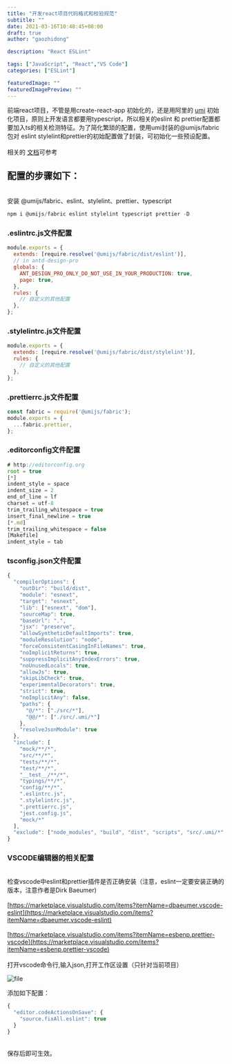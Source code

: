 ```yaml
---
title: "开发react项目代码格式和校验规范"
subtitle: ""
date: 2021-03-16T10:48:45+08:00
draft: true
author: "gaozhidong"

description: "React ESLint"

tags: ["JavaScript", "React","VS Code"]
categories: ["ESLint"]

featuredImage: ""
featuredImagePreview: ""
---
```


<!--more-->

前端react项目，不管是用create-react-app 初始化的，还是用阿里的 [umi](https://umijs.org/zh-CN/docs) 初始化项目，原则上开发语言都要用typescript，所以相关的eslint 和 prettier配置都要加入ts的相关检测特征。为了简化繁琐的配置，使用umi封装的@umijs/fabric 包对 eslint stylelint和prettier的初始配置做了封装，可初始化一些预设配置。<br />
<br />相关的 [文档](https://github.com/umijs/fabric)可参考<br />

<a name="oSNOG"></a>
## 配置的步骤如下：

<br />安装 @umijs/fabric、eslint、stylelint、prettier、typescript
```javascript
npm i @umijs/fabric eslint stylelint typescript prettier -D
```
<a name="yy2Xe"></a>
###  .eslintrc.js文件配置
```javascript
module.exports = {
  extends: [require.resolve('@umijs/fabric/dist/eslint')],
  // in antd-design-pro
  globals: {
    ANT_DESIGN_PRO_ONLY_DO_NOT_USE_IN_YOUR_PRODUCTION: true,
    page: true,
  },
  rules: {
    // 自定义的其他配置
  },
};
```
<a name="r3VY7"></a>
### .stylelintrc.js文件配置
```javascript
module.exports = {
  extends: [require.resolve('@umijs/fabric/dist/stylelint')],
  rules: {
    // 自定义的其他配置
  },
};
```
<a name="WNFnL"></a>
### .prettierrc.js文件配置
```javascript
const fabric = require('@umijs/fabric');
module.exports = {
  ...fabric.prettier,
};
```
<a name="nbwAb"></a>
### .editorconfig文件配置
```javascript
# http://editorconfig.org
root = true
[*]
indent_style = space
indent_size = 2
end_of_line = lf
charset = utf-8
trim_trailing_whitespace = true
insert_final_newline = true
[*.md]
trim_trailing_whitespace = false
[Makefile]
indent_style = tab
```
<a name="HBAnO"></a>
### tsconfig.json文件配置
```javascript
{
  "compilerOptions": {
    "outDir": "build/dist",
    "module": "esnext",
    "target": "esnext",
    "lib": ["esnext", "dom"],
    "sourceMap": true,
    "baseUrl": ".",
    "jsx": "preserve",
    "allowSyntheticDefaultImports": true,
    "moduleResolution": "node",
    "forceConsistentCasingInFileNames": true,
    "noImplicitReturns": true,
    "suppressImplicitAnyIndexErrors": true,
    "noUnusedLocals": true,
    "allowJs": true,
    "skipLibCheck": true,
    "experimentalDecorators": true,
    "strict": true,
    "noImplicitAny": false,
    "paths": {
      "@/*": ["./src/*"],
      "@@/*": ["./src/.umi/*"]
    },
    "resolveJsonModule": true
  },
  "include": [
    "mock/**/*",
    "src/**/*",
    "tests/**/*",
    "test/**/*",
    "__test__/**/*",
    "typings/**/*",
    "config/**/*",
    ".eslintrc.js",
    ".stylelintrc.js",
    ".prettierrc.js",
    "jest.config.js",
    "mock/*"
  ],
  "exclude": ["node_modules", "build", "dist", "scripts", "src/.umi/*", "webpack", "jest"]
}
```
<a name="NJA13"></a>
### VSCODE编辑器的相关配置

<br />检查vscode中eslint和prettier插件是否正确安装（注意，eslint一定要安装正确的版本，注意作者是Dirk Baeumer)<br />
<br />[https://marketplace.visualstudio.com/items?itemName=dbaeumer.vscode-eslint](https://marketplace.visualstudio.com/items?itemName=dbaeumer.vscode-eslint)<br />
<br />[https://marketplace.visualstudio.com/items?itemName=esbenp.prettier-vscode](https://marketplace.visualstudio.com/items?itemName=esbenp.prettier-vscode)<br />
<br />打开vscode命令行,输入json,打开工作区设置（只针对当前项目）<br />

![file](/images/2021-1.png)

添加如下配置：
```javascript
{
  "editor.codeActionsOnSave": {
  	"source.fixAll.eslint": true
  }
}
```

<br />保存后即可生效。<br />

